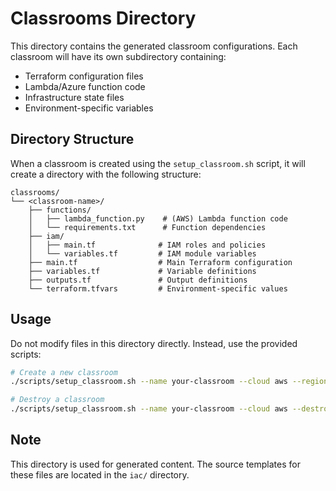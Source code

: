 # Classrooms Directory

This directory contains the generated classroom configurations. Each classroom will have its own subdirectory containing:

- Terraform configuration files
- Lambda/Azure function code
- Infrastructure state files
- Environment-specific variables

## Directory Structure

When a classroom is created using the `setup_classroom.sh` script, it will create a directory with the following structure:

```
classrooms/
└── <classroom-name>/
    ├── functions/
    │   ├── lambda_function.py    # (AWS) Lambda function code
    │   └── requirements.txt      # Function dependencies
    ├── iam/
    │   ├── main.tf              # IAM roles and policies
    │   └── variables.tf         # IAM module variables
    ├── main.tf                  # Main Terraform configuration
    ├── variables.tf             # Variable definitions
    ├── outputs.tf               # Output definitions
    └── terraform.tfvars         # Environment-specific values
```

## Usage

Do not modify files in this directory directly. Instead, use the provided scripts:

```bash
# Create a new classroom
./scripts/setup_classroom.sh --name your-classroom --cloud aws --region eu-west-1

# Destroy a classroom
./scripts/setup_classroom.sh --name your-classroom --cloud aws --destroy
```

## Note

This directory is used for generated content. The source templates for these files are located in the `iac/` directory. 